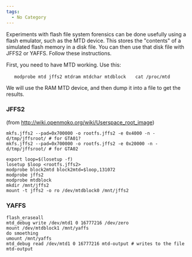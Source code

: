 ```yaml
---
tags:
  - No Category
---
```

Experiments with flash file system forensics can be done usefully using
a flash emulator, such as the MTD device. This stores the "contents" of
a simulated flash memory in a disk file. You can then use that disk file
with JFFS2 or YAFFS. Follow these instructions.

First, you need to have MTD working. Use this:

`   modprobe mtd jffs2 mtdram mtdchar mtdblock`
`   cat /proc/mtd`

We will use the RAM MTD device, and then dump it into a file to get the
results.

### JFFS2

(from <http://wiki.openmoko.org/wiki/Userspace_root_image>)

    mkfs.jffs2 --pad=0x700000 -o rootfs.jffs2 -e 0x4000 -n -d/tmp/jffsroot/ # for GTA01?
    mkfs.jffs2 --pad=0x700000 -o rootfs.jffs2 -e 0x20000 -n -d/tmp/jffsroot/ # for GTA02

    export loop=$(losetup -f)
    losetup $loop <rootfs.jffs2>
    modprobe block2mtd block2mtd=$loop,131072
    modprobe jffs2
    modprobe mtdblock
    mkdir /mnt/jffs2
    mount -t jffs2 -o ro /dev/mtdblock0 /mnt/jffs2

### YAFFS

    flash_eraseall
    mtd_debug write /dev/mtd1 0 16777216 /dev/zero
    mount /dev/mtdblock1 /mnt/yaffs
    do smoething
    umount /mnt/yaffs
    mtd_debug read /dev/mtd1 0 16777216 mtd-output # writes to the file mtd-output